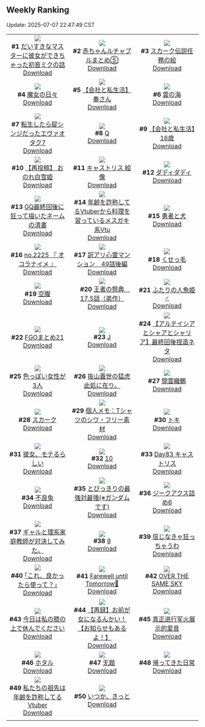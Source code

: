 ## Weekly Ranking
Update: 2025-07-07 22:47:49 CST

|      |      |      |
| :----: | :----: | :----: |
| ![](https://i.pixiv.re/c/240x480/img-master/img/2025/07/01/00/08/38/132167219_p0_master1200.jpg)<br>**#1** [だいすきなマスターに彼女ができちゃった初音ミクの話](https://www.pixiv.net/artworks/132167219)<br>[Download](https://i.pixiv.re/img-original/img/2025/07/01/00/08/38/132167219_p0.png) | ![](https://i.pixiv.re/c/240x480/img-master/img/2025/07/01/22/23/01/132199454_p0_master1200.jpg)<br>**#2** [赤ちゃんルチャブルまとめ⑤](https://www.pixiv.net/artworks/132199454)<br>[Download](https://i.pixiv.re/img-original/img/2025/07/01/22/23/01/132199454_p0.png) | ![](https://i.pixiv.re/c/240x480/img-master/img/2025/06/30/00/00/33/132128666_p0_master1200.jpg)<br>**#3** [スカーク伝説任務の絵](https://www.pixiv.net/artworks/132128666)<br>[Download](https://i.pixiv.re/img-original/img/2025/06/30/00/00/33/132128666_p0.jpg) |
| ![](https://i.pixiv.re/c/240x480/img-master/img/2025/07/01/00/32/07/132168340_p0_master1200.jpg)<br>**#4** [魔女の日々](https://www.pixiv.net/artworks/132168340)<br>[Download](https://i.pixiv.re/img-original/img/2025/07/01/00/32/07/132168340_p0.jpg) | ![](https://i.pixiv.re/c/240x480/img-master/img/2025/07/01/12/00/15/132180827_p0_master1200.jpg)<br>**#5** [【会社と私生活】奏さん](https://www.pixiv.net/artworks/132180827)<br>[Download](https://i.pixiv.re/img-original/img/2025/07/01/12/00/15/132180827_p0.jpg) | ![](https://i.pixiv.re/c/240x480/img-master/img/2025/07/01/00/25/17/132168021_p0_master1200.jpg)<br>**#6** [雲の海](https://www.pixiv.net/artworks/132168021)<br>[Download](https://i.pixiv.re/img-original/img/2025/07/01/00/25/17/132168021_p0.jpg) |
| ![](https://i.pixiv.re/c/240x480/img-master/img/2025/07/01/00/55/37/132169145_p0_master1200.jpg)<br>**#7** [転生したら碇シンジだったエヴァオタク7](https://www.pixiv.net/artworks/132169145)<br>[Download](https://i.pixiv.re/img-original/img/2025/07/01/00/55/37/132169145_p0.jpg) | ![](https://i.pixiv.re/c/240x480/img-master/img/2025/07/01/16/44/10/132186716_p0_master1200.jpg)<br>**#8** [Q](https://www.pixiv.net/artworks/132186716)<br>[Download](https://i.pixiv.re/img-original/img/2025/07/01/16/44/10/132186716_p0.png) | ![](https://i.pixiv.re/c/240x480/img-master/img/2025/07/02/12/00/06/132217390_p0_master1200.jpg)<br>**#9** [【会社と私生活】16歳](https://www.pixiv.net/artworks/132217390)<br>[Download](https://i.pixiv.re/img-original/img/2025/07/02/12/00/06/132217390_p0.jpg) |
| ![](https://i.pixiv.re/c/240x480/img-master/img/2025/07/02/13/00/04/132218723_p0_master1200.jpg)<br>**#10** [【再投稿】  おのれ白雪姫](https://www.pixiv.net/artworks/132218723)<br>[Download](https://i.pixiv.re/img-original/img/2025/07/02/13/00/04/132218723_p0.jpg) | ![](https://i.pixiv.re/c/240x480/img-master/img/2025/07/01/00/00/21/132166323_p0_master1200.jpg)<br>**#11** [キャストリス 絵像](https://www.pixiv.net/artworks/132166323)<br>[Download](https://i.pixiv.re/img-original/img/2025/07/01/00/00/21/132166323_p0.jpg) | ![](https://i.pixiv.re/c/240x480/img-master/img/2025/07/01/20/15/49/132193742_p0_master1200.jpg)<br>**#12** [ダディダディ](https://www.pixiv.net/artworks/132193742)<br>[Download](https://i.pixiv.re/img-original/img/2025/07/01/20/15/49/132193742_p0.jpg) |
| ![](https://i.pixiv.re/c/240x480/img-master/img/2025/07/01/10/58/14/132179703_p0_master1200.jpg)<br>**#13** [GQ最終回後に狂って描いたネームの清書](https://www.pixiv.net/artworks/132179703)<br>[Download](https://i.pixiv.re/img-original/img/2025/07/01/10/58/14/132179703_p0.png) | ![](https://i.pixiv.re/c/240x480/img-master/img/2025/07/01/21/00/21/132195644_p0_master1200.jpg)<br>**#14** [年齢を詐称してるVtuberから料理を習っているメスガキ系Vtu](https://www.pixiv.net/artworks/132195644)<br>[Download](https://i.pixiv.re/img-original/img/2025/07/01/21/00/21/132195644_p0.png) | ![](https://i.pixiv.re/c/240x480/img-master/img/2025/06/30/00/07/32/132129304_p0_master1200.jpg)<br>**#15** [勇者と犬](https://www.pixiv.net/artworks/132129304)<br>[Download](https://i.pixiv.re/img-original/img/2025/06/30/00/07/32/132129304_p0.jpg) |
| ![](https://i.pixiv.re/c/240x480/img-master/img/2025/07/01/23/10/44/132201622_p0_master1200.jpg)<br>**#16** [no.2225 『 オコラナイメ 』](https://www.pixiv.net/artworks/132201622)<br>[Download](https://i.pixiv.re/img-original/img/2025/07/01/23/10/44/132201622_p0.jpg) | ![](https://i.pixiv.re/c/240x480/img-master/img/2025/07/01/12/32/20/132181604_p0_master1200.jpg)<br>**#17** [訳アリ心霊マンション　49話後編](https://www.pixiv.net/artworks/132181604)<br>[Download](https://i.pixiv.re/img-original/img/2025/07/01/12/32/20/132181604_p0.jpg) | ![](https://i.pixiv.re/c/240x480/img-master/img/2025/07/01/19/29/05/132191888_p0_master1200.jpg)<br>**#18** [くせっ毛](https://www.pixiv.net/artworks/132191888)<br>[Download](https://i.pixiv.re/img-original/img/2025/07/01/19/29/05/132191888_p0.jpg) |
| ![](https://i.pixiv.re/c/240x480/img-master/img/2025/07/01/22/22/28/132199432_p0_master1200.jpg)<br>**#19** [空腹](https://www.pixiv.net/artworks/132199432)<br>[Download](https://i.pixiv.re/img-original/img/2025/07/01/22/22/28/132199432_p0.png) | ![](https://i.pixiv.re/c/240x480/img-master/img/2025/07/01/00/30/17/132167961_p0_master1200.jpg)<br>**#20** [王者の祭典　17.5話（弟作）](https://www.pixiv.net/artworks/132167961)<br>[Download](https://i.pixiv.re/img-original/img/2025/07/01/00/30/17/132167961_p0.png) | ![](https://i.pixiv.re/c/240x480/img-master/img/2025/07/01/12/09/30/132181137_p0_master1200.jpg)<br>**#21** [ふたりの人魚姫♂](https://www.pixiv.net/artworks/132181137)<br>[Download](https://i.pixiv.re/img-original/img/2025/07/01/12/09/30/132181137_p0.jpg) |
| ![](https://i.pixiv.re/c/240x480/img-master/img/2025/06/30/16/19/52/132148087_p0_master1200.jpg)<br>**#22** [FGOまとめ21](https://www.pixiv.net/artworks/132148087)<br>[Download](https://i.pixiv.re/img-original/img/2025/06/30/16/19/52/132148087_p0.jpg) | ![](https://i.pixiv.re/c/240x480/img-master/img/2025/07/01/16/43/20/132186701_p0_master1200.jpg)<br>**#23** [J](https://www.pixiv.net/artworks/132186701)<br>[Download](https://i.pixiv.re/img-original/img/2025/07/01/16/43/20/132186701_p0.png) | ![](https://i.pixiv.re/c/240x480/img-master/img/2025/07/01/13/43/50/132182845_p0_master1200.jpg)<br>**#24** [【アルテイシアとシャアとシャリア】最終回後捏造ネタ](https://www.pixiv.net/artworks/132182845)<br>[Download](https://i.pixiv.re/img-original/img/2025/07/01/13/43/50/132182845_p0.png) |
| ![](https://i.pixiv.re/c/240x480/img-master/img/2025/07/01/00/00/54/132166484_p0_master1200.jpg)<br>**#25** [色っぽい女性が3人](https://www.pixiv.net/artworks/132166484)<br>[Download](https://i.pixiv.re/img-original/img/2025/07/01/00/00/54/132166484_p0.png) | ![](https://i.pixiv.re/c/240x480/img-master/img/2025/06/30/00/00/21/132128613_p0_master1200.jpg)<br>**#26** [抜山蓋世の猛虎 此処に在り。](https://www.pixiv.net/artworks/132128613)<br>[Download](https://i.pixiv.re/img-original/img/2025/06/30/00/00/21/132128613_p0.jpg) | ![](https://i.pixiv.re/c/240x480/img-master/img/2025/07/01/00/01/57/132166694_p0_master1200.jpg)<br>**#27** [閒雲織鶴](https://www.pixiv.net/artworks/132166694)<br>[Download](https://i.pixiv.re/img-original/img/2025/07/01/00/01/57/132166694_p0.png) |
| ![](https://i.pixiv.re/c/240x480/img-master/img/2025/06/30/01/03/08/132131646_p0_master1200.jpg)<br>**#28** [スカーク](https://www.pixiv.net/artworks/132131646)<br>[Download](https://i.pixiv.re/img-original/img/2025/06/30/01/03/08/132131646_p0.png) | ![](https://i.pixiv.re/c/240x480/img-master/img/2025/07/01/06/00/10/132174853_p0_master1200.jpg)<br>**#29** [個人メモ：Tシャツのシワ・フリー素材](https://www.pixiv.net/artworks/132174853)<br>[Download](https://i.pixiv.re/img-original/img/2025/07/01/06/00/10/132174853_p0.jpg) | ![](https://i.pixiv.re/c/240x480/img-master/img/2025/06/30/01/22/43/132132239_p0_master1200.jpg)<br>**#30** [トキ](https://www.pixiv.net/artworks/132132239)<br>[Download](https://i.pixiv.re/img-original/img/2025/06/30/01/22/43/132132239_p0.jpg) |
| ![](https://i.pixiv.re/c/240x480/img-master/img/2025/07/01/00/00/59/132166509_p0_master1200.jpg)<br>**#31** [彼女、モテるらしい](https://www.pixiv.net/artworks/132166509)<br>[Download](https://i.pixiv.re/img-original/img/2025/07/01/00/00/59/132166509_p0.jpg) | ![](https://i.pixiv.re/c/240x480/img-master/img/2025/07/01/16/42/24/132186678_p0_master1200.jpg)<br>**#32** [10](https://www.pixiv.net/artworks/132186678)<br>[Download](https://i.pixiv.re/img-original/img/2025/07/01/16/42/24/132186678_p0.png) | ![](https://i.pixiv.re/c/240x480/img-master/img/2025/07/01/14/30/59/132183882_p0_master1200.jpg)<br>**#33** [Day83 キャストリス](https://www.pixiv.net/artworks/132183882)<br>[Download](https://i.pixiv.re/img-original/img/2025/07/01/14/30/59/132183882_p0.jpg) |
| ![](https://i.pixiv.re/c/240x480/img-master/img/2025/07/01/11/26/21/132180155_p0_master1200.jpg)<br>**#34** [不良兔](https://www.pixiv.net/artworks/132180155)<br>[Download](https://i.pixiv.re/img-original/img/2025/07/01/11/26/21/132180155_p0.jpg) | ![](https://i.pixiv.re/c/240x480/img-master/img/2025/07/02/18/09/33/132225567_p0_master1200.jpg)<br>**#35** [とびっきりの最強対最強(※ガンダムです)](https://www.pixiv.net/artworks/132225567)<br>[Download](https://i.pixiv.re/img-original/img/2025/07/02/18/09/33/132225567_p0.png) | ![](https://i.pixiv.re/c/240x480/img-master/img/2025/06/30/20/10/45/132155292_p0_master1200.jpg)<br>**#36** [ジークアクス詰め6](https://www.pixiv.net/artworks/132155292)<br>[Download](https://i.pixiv.re/img-original/img/2025/06/30/20/10/45/132155292_p0.jpg) |
| ![](https://i.pixiv.re/c/240x480/img-master/img/2025/07/01/18/41/08/132190166_p0_master1200.jpg)<br>**#37** [ギャルと理系家庭教師が対決してみた。](https://www.pixiv.net/artworks/132190166)<br>[Download](https://i.pixiv.re/img-original/img/2025/07/01/18/41/08/132190166_p0.jpg) | ![](https://i.pixiv.re/c/240x480/img-master/img/2025/07/01/16/41/34/132186666_p0_master1200.jpg)<br>**#38** [9](https://www.pixiv.net/artworks/132186666)<br>[Download](https://i.pixiv.re/img-original/img/2025/07/01/16/41/34/132186666_p0.png) | ![](https://i.pixiv.re/c/240x480/img-master/img/2025/07/01/17/34/37/132188003_p0_master1200.jpg)<br>**#39** [信じなきゃ狂っちゃうわ](https://www.pixiv.net/artworks/132188003)<br>[Download](https://i.pixiv.re/img-original/img/2025/07/01/17/34/37/132188003_p0.jpg) |
| ![](https://i.pixiv.re/c/240x480/img-master/img/2025/06/30/17/10/29/132149267_p0_master1200.jpg)<br>**#40** [｢これ、良かったら使って？｣](https://www.pixiv.net/artworks/132149267)<br>[Download](https://i.pixiv.re/img-original/img/2025/06/30/17/10/29/132149267_p0.jpg) | ![](https://i.pixiv.re/c/240x480/img-master/img/2025/07/01/20/15/09/132193717_p0_master1200.jpg)<br>**#41** [Farewell until Tomorrow💨](https://www.pixiv.net/artworks/132193717)<br>[Download](https://i.pixiv.re/img-original/img/2025/07/01/20/15/09/132193717_p0.png) | ![](https://i.pixiv.re/c/240x480/img-master/img/2025/06/30/22/02/51/132160577_p0_master1200.jpg)<br>**#42** [OVER THE SAME SKY](https://www.pixiv.net/artworks/132160577)<br>[Download](https://i.pixiv.re/img-original/img/2025/06/30/22/02/51/132160577_p0.png) |
| ![](https://i.pixiv.re/c/240x480/img-master/img/2025/07/01/00/00/21/132166317_p0_master1200.jpg)<br>**#43** [今日は私の膝の上で休んでください](https://www.pixiv.net/artworks/132166317)<br>[Download](https://i.pixiv.re/img-original/img/2025/07/01/00/00/21/132166317_p0.png) | ![](https://i.pixiv.re/c/240x480/img-master/img/2025/07/01/01/02/07/132169478_p0_master1200.jpg)<br>**#44** [【再録】お前が女になるんかい！【お知らせもあるよ！】](https://www.pixiv.net/artworks/132169478)<br>[Download](https://i.pixiv.re/img-original/img/2025/07/01/01/02/07/132169478_p0.jpg) | ![](https://i.pixiv.re/c/240x480/img-master/img/2025/07/01/20/27/28/132194168_p0_master1200.jpg)<br>**#45** [真正进行军火展示的爱音](https://www.pixiv.net/artworks/132194168)<br>[Download](https://i.pixiv.re/img-original/img/2025/07/01/20/27/28/132194168_p0.jpg) |
| ![](https://i.pixiv.re/c/240x480/img-master/img/2025/07/01/20/04/00/132193298_p0_master1200.jpg)<br>**#46** [ホタル](https://www.pixiv.net/artworks/132193298)<br>[Download](https://i.pixiv.re/img-original/img/2025/07/01/20/04/00/132193298_p0.jpg) | ![](https://i.pixiv.re/c/240x480/img-master/img/2025/07/01/00/45/53/132168820_p0_master1200.jpg)<br>**#47** [无题](https://www.pixiv.net/artworks/132168820)<br>[Download](https://i.pixiv.re/img-original/img/2025/07/01/00/45/53/132168820_p0.jpg) | ![](https://i.pixiv.re/c/240x480/img-master/img/2025/06/30/18/41/58/132152052_p0_master1200.jpg)<br>**#48** [帰ってきた日常](https://www.pixiv.net/artworks/132152052)<br>[Download](https://i.pixiv.re/img-original/img/2025/06/30/18/41/58/132152052_p0.png) |
| ![](https://i.pixiv.re/c/240x480/img-master/img/2025/06/30/21/01/21/132157586_p0_master1200.jpg)<br>**#49** [私たちの祖先は年齢を詐称してるVtuber](https://www.pixiv.net/artworks/132157586)<br>[Download](https://i.pixiv.re/img-original/img/2025/06/30/21/01/21/132157586_p0.png) | ![](https://i.pixiv.re/c/240x480/img-master/img/2025/06/30/16/50/57/132148740_p0_master1200.jpg)<br>**#50** [いつか、きっと](https://www.pixiv.net/artworks/132148740)<br>[Download](https://i.pixiv.re/img-original/img/2025/06/30/16/50/57/132148740_p0.png) |
|      |
